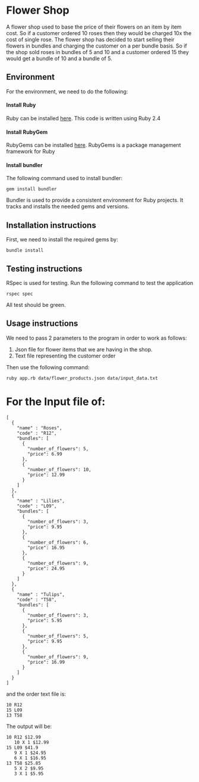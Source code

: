 # Flower Shop
A flower shop used to base the price of their flowers on an item by item cost. So if a customer ordered 10 roses then they would be charged 10x the cost of single rose. The flower shop has decided to start selling their flowers in bundles and charging the customer on a per bundle basis. So if the shop sold roses in bundles of 5 and 10 and a customer ordered 15 they would get a bundle of 10 and a bundle of 5.

## Environment
For the environment, we need to do the following:

#### Install Ruby
Ruby can be installed [here](https://www.ruby-lang.org/en/documentation/installation/). This code is written using Ruby 2.4

#### Install RubyGem
RubyGems can be installed [here](https://rubygems.org/pages/download). RubyGems is a package management framework for Ruby

#### Install bundler
The following command used to install bundler: 
	
	gem install bundler

Bundler is used to provide a consistent environment for Ruby projects. It tracks and installs the needed gems and versions.

## Installation instructions
First, we need to install the required gems by:

    bundle install

## Testing instructions
RSpec is used for testing. Run the following command to test the application

    rspec spec

All test should be green.

## Usage instructions
We need to pass 2 parameters to the program in order to work as follows:
1. Json file for flower items that we are having in the shop.
2. Text file representing the customer order

Then use the following command:

    ruby app.rb data/flower_products.json data/input_data.txt

# For the Input file of:

    [
	  {
	    "name" : "Roses",
	    "code" : "R12",
	    "bundles": [
	      {
	        "number_of_flowers": 5,
	        "price": 6.99
	      },
	      {
	        "number_of_flowers": 10,
	        "price": 12.99
	      }
	    ]
	  },
	  {
	    "name" : "Lilies",
	    "code" : "L09",
	    "bundles": [
	      {
	        "number_of_flowers": 3,
	        "price": 9.95
	      },
	      {
	        "number_of_flowers": 6,
	        "price": 16.95
	      },
	      {
	        "number_of_flowers": 9,
	        "price": 24.95
	      }
	    ]
	  },
	  {
	    "name" : "Tulips",
	    "code" : "T58",
	    "bundles": [
	      {
	        "number_of_flowers": 3,
	        "price": 5.95
	      },
	      {
	        "number_of_flowers": 5,
	        "price": 9.95
	      },
	      {
	        "number_of_flowers": 9,
	        "price": 16.99
	      }
	    ]
	  }
	]


and the order text file is:

    10 R12
    15 L09
    13 T58
    
The output will be:

	10 R12 $12.99
	   10 X 1 $12.99
	15 L09 $41.9
	   9 X 1 $24.95
	   6 X 1 $16.95
	13 T58 $25.85
	   5 X 2 $9.95
	   3 X 1 $5.95